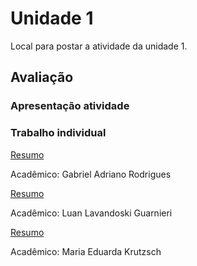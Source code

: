 # Unidade 1

Local para postar a atividade da unidade 1.  

## Avaliação

### Apresentação atividade


### Trabalho individual 
[Resumo](Trabalho_resumo_Gabriel_Adriano_Rodrigues.pdf)

Acadêmico: Gabriel Adriano Rodrigues

[Resumo](resumo_seção_introdução_rv_ra_luan.pdf)

Acadêmico: Luan Lavandoski Guarnieri

[Resumo](resumo_texto_maria_ed.pdf)

Acadêmico: Maria Eduarda Krutzsch

